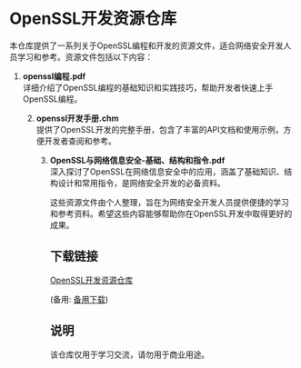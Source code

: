 # OpenSSL开发资源仓库

本仓库提供了一系列关于OpenSSL编程和开发的资源文件，适合网络安全开发人员学习和参考。资源文件包括以下内容：

1. **openssl编程.pdf**  
   详细介绍了OpenSSL编程的基础知识和实践技巧，帮助开发者快速上手OpenSSL编程。

   2. **openssl开发手册.chm**  
      提供了OpenSSL开发的完整手册，包含了丰富的API文档和使用示例，方便开发者查阅和参考。

      3. **OpenSSL与网络信息安全-基础、结构和指令.pdf**  
         深入探讨了OpenSSL在网络信息安全中的应用，涵盖了基础知识、结构设计和常用指令，是网络安全开发的必备资料。

         这些资源文件由个人整理，旨在为网络安全开发人员提供便捷的学习和参考资料。希望这些内容能够帮助你在OpenSSL开发中取得更好的成果。

         ## 下载链接
         [OpenSSL开发资源仓库](https://pan.quark.cn/s/eac540f04106) 

         (备用: [备用下载](https://pan.baidu.com/s/1dYhbR6EH4MFig0d8QGvW_w?pwd=1234))

         ## 说明

         该仓库仅用于学习交流，请勿用于商业用途。
